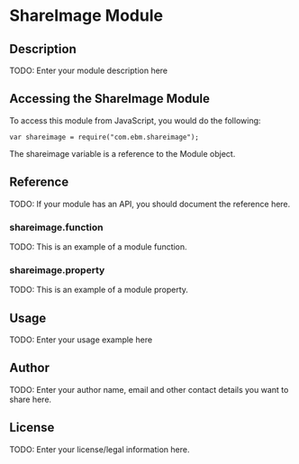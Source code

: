 # ShareImage Module

## Description

TODO: Enter your module description here

## Accessing the ShareImage Module

To access this module from JavaScript, you would do the following:

    var shareimage = require("com.ebm.shareimage");

The shareimage variable is a reference to the Module object.

## Reference

TODO: If your module has an API, you should document
the reference here.

### shareimage.function

TODO: This is an example of a module function.

### shareimage.property

TODO: This is an example of a module property.

## Usage

TODO: Enter your usage example here

## Author

TODO: Enter your author name, email and other contact
details you want to share here.

## License

TODO: Enter your license/legal information here.
